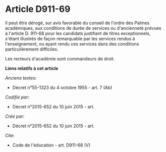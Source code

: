 # Article D911-69

Il peut être dérogé, sur avis favorable du conseil de l'ordre des Palmes académiques, aux conditions de durée de services ou
d'ancienneté prévues à l'article D. 911-68 pour les candidats justifiant de titres exceptionnels, s'étant illustrés de façon
remarquable par les services rendus à l'enseignement, ou ayant rendu ces services dans des conditions particulièrement
difficiles. 

Les recteurs d'académie sont commandeurs de droit.

**Liens relatifs à cet article**

_Anciens textes_:

  - Décret n°55-1323 du 4 octobre 1955 - art. 7 (Ab)

_Codifié par_:

  - Décret n°2015-652 du 10 juin 2015 - art.

_Créé par_:

  - Décret n°2015-652 du 10 juin 2015 - art.

_Cite_:

  - Code de l'éducation - art. D911-68 (V)
